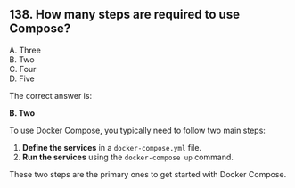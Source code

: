 ## 138. How many steps are required to use Compose?
A. Three  
B. Two  
C. Four  
D. Five  

The correct answer is:

**B. Two**

To use Docker Compose, you typically need to follow two main steps:

1. **Define the services** in a `docker-compose.yml` file.
2. **Run the services** using the `docker-compose up` command.

These two steps are the primary ones to get started with Docker Compose.
